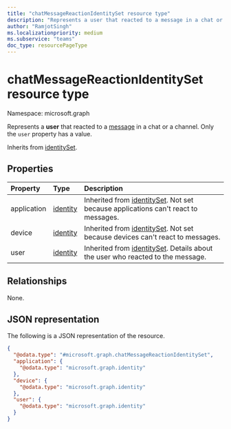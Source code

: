 ```yaml
---
title: "chatMessageReactionIdentitySet resource type"
description: "Represents a user that reacted to a message in a chat or a channel."
author: "RamjotSingh"
ms.localizationpriority: medium
ms.subservice: "teams"
doc_type: resourcePageType
---
```


# chatMessageReactionIdentitySet resource type

Namespace: microsoft.graph

Represents a **user** that reacted to a [message](../resources/chatmessage.md) in a chat or a channel. Only the `user` property has a value.


Inherits from [identitySet](../resources/identityset.md).

## Properties
|Property|Type|Description|
|:---|:---|:---|
|application|[identity](../resources/identity.md)|Inherited from [identitySet](../resources/identityset.md). Not set because applications can't react to messages.|
|device|[identity](../resources/identity.md)|Inherited from [identitySet](../resources/identityset.md). Not set because devices can't react to messages.|
|user|[identity](../resources/identity.md)|Inherited from [identitySet](../resources/identityset.md). Details about the user who reacted to the message.|

## Relationships
None.

## JSON representation
The following is a JSON representation of the resource.
<!-- {
  "blockType": "resource",
  "@odata.type": "microsoft.graph.chatMessageReactionIdentitySet"
}
-->
``` json
{
  "@odata.type": "#microsoft.graph.chatMessageReactionIdentitySet",
  "application": {
    "@odata.type": "microsoft.graph.identity"
  },
  "device": {
    "@odata.type": "microsoft.graph.identity"
  },
  "user": {
    "@odata.type": "microsoft.graph.identity"
  }
}
```

